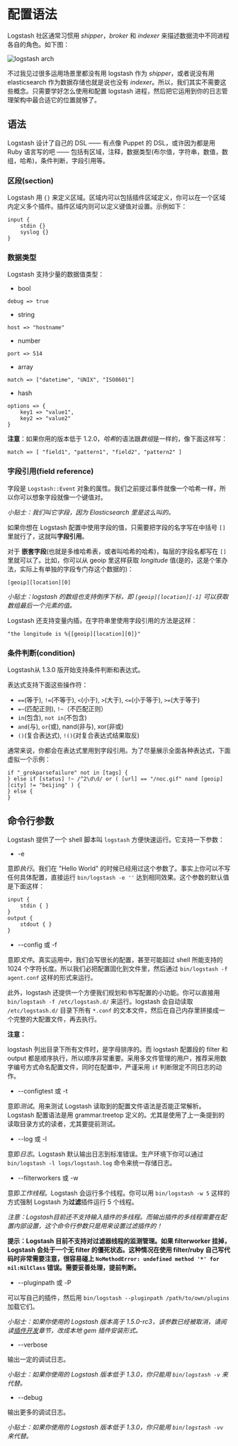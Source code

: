 # 配置语法

Logstash 社区通常习惯用 *shipper*，*broker* 和 *indexer* 来描述数据流中不同进程各自的角色。如下图：

![logstash arch](../images/logstash-arch.jpg)

不过我见过很多运用场景里都没有用 logstash 作为 *shipper*，或者说没有用 elasticsearch 作为数据存储也就是说也没有 *indexer*。所以，我们其实不需要这些概念。只需要学好怎么使用和配置 logstash 进程，然后把它运用到你的日志管理架构中最合适它的位置就够了。

## 语法

Logstash 设计了自己的 DSL —— 有点像 Puppet 的 DSL，或许因为都是用 Ruby 语言写的吧 —— 包括有区域，注释，数据类型(布尔值，字符串，数值，数组，哈希)，条件判断，字段引用等。

### 区段(section)

Logstash 用 `{}` 来定义区域。区域内可以包括插件区域定义，你可以在一个区域内定义多个插件。插件区域内则可以定义键值对设置。示例如下：

```
input {
    stdin {}
    syslog {}
}
```

### 数据类型

Logstash 支持少量的数据值类型：

* bool

```
debug => true
```

* string

```
host => "hostname"
```

* number

```
port => 514
```

* array

```
match => ["datetime", "UNIX", "ISO8601"]
```

* hash

```
options => {
    key1 => "value1",
    key2 => "value2"
}
```

**注意**：如果你用的版本低于 1.2.0，*哈希*的语法跟*数组*是一样的，像下面这样写：

```
match => [ "field1", "pattern1", "field2", "pattern2" ]
```

### 字段引用(field reference)

字段是 `Logstash::Event` 对象的属性。我们之前提过事件就像一个哈希一样，所以你可以想象字段就像一个键值对。

*小贴士：我们叫它字段，因为 Elasticsearch 里是这么叫的。*

如果你想在 Logstash 配置中使用字段的值，只需要把字段的名字写在中括号 `[]` 里就行了，这就叫**字段引用**。

对于 **嵌套字段**(也就是多维哈希表，或者叫哈希的哈希)，每层的字段名都写在 `[]` 里就可以了。比如，你可以从 geoip 里这样获取 *longitude* 值(是的，这是个笨办法，实际上有单独的字段专门存这个数据的)：

```
[geoip][location][0]
```

*小贴士：logstash 的数组也支持倒序下标，即 `[geoip][location][-1]` 可以获取数组最后一个元素的值。*

Logstash 还支持变量内插，在字符串里使用字段引用的方法是这样：

```
"the longitude is %{[geoip][location][0]}"
```

### 条件判断(condition)

Logstash从 1.3.0 版开始支持条件判断和表达式。

表达式支持下面这些操作符：

* `==`(等于), `!=`(不等于), `<`(小于), `>`(大于), `<=`(小于等于), `>=`(大于等于)
* `=~`(匹配正则), `!~`（不匹配正则）
* `in`(包含), `not in`(不包含)
* `and`(与), `or`(或), nand(非与), xor(非或)
* `()`(复合表达式), `!()`(对复合表达式结果取反)

通常来说，你都会在表达式里用到字段引用。为了尽量展示全面各种表达式，下面虚拟一个示例：

```
if "_grokparsefailure" not in [tags] {
} else if [status] !~ /^2\d\d/ or ( [url] == "/noc.gif" nand [geoip][city] != "beijing" ) {
} else {
}
```

## 命令行参数

Logstash 提供了一个 shell 脚本叫 `logstash` 方便快速运行。它支持一下参数：

* -e

意即*执行*。我们在 "Hello World" 的时候已经用过这个参数了。事实上你可以不写任何具体配置，直接运行 `bin/logstash -e ''` 达到相同效果。这个参数的默认值是下面这样：

```
input {
    stdin { }
}
output {
    stdout { }
}
```

* --config 或 -f

意即*文件*。真实运用中，我们会写很长的配置，甚至可能超过 shell 所能支持的 1024 个字符长度。所以我们必把配置固化到文件里，然后通过 `bin/logstash -f agent.conf` 这样的形式来运行。

此外，logstash 还提供一个方便我们规划和书写配置的小功能。你可以直接用 `bin/logstash -f /etc/logstash.d/` 来运行。logstash 会自动读取 `/etc/logstash.d/` 目录下所有 `*.conf` 的文本文件，然后在自己内存里拼接成一个完整的大配置文件，再去执行。

**注意：**

logstash 列出目录下所有文件时，是字母排序的。而 logstash 配置段的 filter 和 output 都是顺序执行，所以顺序非常重要。采用多文件管理的用户，推荐采用数字编号方式命名配置文件，同时在配置中，严谨采用 `if` 判断限定不同日志的动作。

* --configtest 或 -t

意即*测试*。用来测试 Logstash 读取到的配置文件语法是否能正常解析。Logstash 配置语法是用 grammar.treetop 定义的。尤其是使用了上一条提到的读取目录方式的读者，尤其要提前测试。

* --log 或 -l

意即*日志*。Logstash 默认输出日志到标准错误。生产环境下你可以通过 `bin/logstash -l logs/logstash.log` 命令来统一存储日志。

* --filterworkers 或 -w

意即*工作线程*。Logstash 会运行多个线程。你可以用 `bin/logstash -w 5` 这样的方式强制 Logstash 为**过滤**插件运行 5 个线程。

*注意：Logstash目前还不支持输入插件的多线程。而输出插件的多线程需要在配置内部设置，这个命令行参数只是用来设置过滤插件的！*

**提示：Logstash 目前不支持对过滤器线程的监测管理。如果 filterworker 挂掉，Logstash 会处于一个无 filter 的僵死状态。这种情况在使用 filter/ruby 自己写代码时非常需要注意，很容易碰上 `NoMethodError: undefined method '*' for nil:NilClass` 错误。需要妥善处理，提前判断。**

* --pluginpath 或 -P

可以写自己的插件，然后用 `bin/logstash --pluginpath /path/to/own/plugins` 加载它们。

*小贴士：如果你使用的 Logstash 版本高于 1.5.0-rc3，该参数已经被取消，请阅读[插件开发](../develop.md)章节，改成本地 gem 插件安装形式。*

* --verbose

输出一定的调试日志。

*小贴士：如果你使用的 Logstash 版本低于 1.3.0，你只能用 `bin/logstash -v` 来代替。*

* --debug

输出更多的调试日志。

*小贴士：如果你使用的 Logstash 版本低于 1.3.0，你只能用 `bin/logstash -vv` 来代替。*
